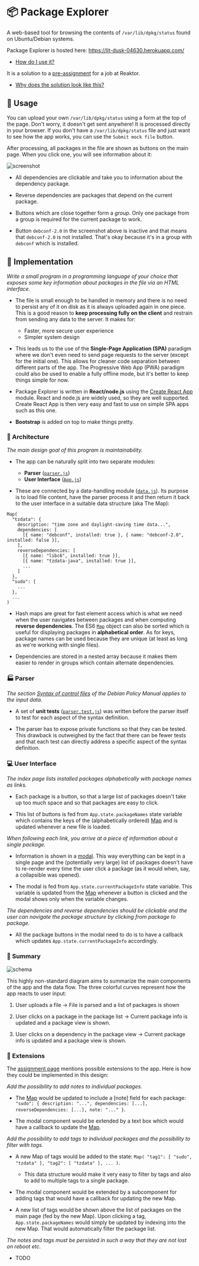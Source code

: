 # :package: Package Explorer
A web-based tool for browsing the contents of `/var/lib/dpkg/status` found on Ubuntu/Debian systems.

Package Explorer is hosted here: https://lit-dusk-04630.herokuapp.com/
* [How do I use it?](#boy-usage)

It is a solution to a [pre-assignment](https://www.reaktor.com/junior-dev-assignment/) for a job at Reaktor.
* [Why does the solution look like this?](#construction_worker-implementation)

## :boy: Usage

You can upload your own `/var/lib/dpkg/status` using a form at the top of the page. Don't worry, it doesn't get sent anywhere! It is processed directly in your browser. If you don't have a `/var/lib/dpkg/status` file and just want to see how the app works, you can use the `Submit mock file` button.

After processing, all packages in the file are shown as buttons on the main page. When you click one, you will see information about it:

![screenshot](../assets/screenshot.PNG)

* All dependencies are clickable and take you to information about the dependency package.

* Reverse dependencies are packages that depend on the current package.

* Buttons which are close together form a *group*. Only one package from a group is required for the current package to work.

* Button `debconf-2.0` in the screenshot above is inactive and that means that `debconf-2.0` is not installed. That's okay because it's in a group with `debconf` which is installed.

## :construction_worker: Implementation

*Write a small program in a programming language of your choice that exposes some key information about packages in the file via an HTML interface.*

* The file is small enough to be handled in memory and there is no need to persist any of it on disk as it is always uploaded again in one piece. This is a good reason to **keep processing fully on the client** and restrain from sending any data to the server. It makes for:
  * Faster, more secure user experience
  * Simpler system design

* This leads us to the use of the **Single-Page Application (SPA)** paradigm where we don't even need to send page requests to the server (except for the initial one). This allows for cleaner code separation between different parts of the app. The Progressive Web App (PWA) paradigm could also be used to enable a fully offline mode, but it's better to keep things simple for now.

* Package Explorer is written in **React/node.js** using the [Create React App](https://create-react-app.dev/) module. React and node.js are widely used, so they are well supported. Create React App is then very easy and fast to use on simple SPA apps such as this one.

* **Bootstrap** is added on top to make things pretty.

### :european_castle: Architecture

*The main design goal of this program is maintainability.*

* The app can be naturally split into two separate modules:
  * **Parser** ([`parser.js`](../master/src/back_end/parser.js))
  * **User Interface** ([`App.js`](../master/src/front_end/App.js))

* These are connected by a data-handling module ([`data.js`](../master/src/back_end/data.js)). Its purpose is to load file content, have the parser process it and then return it back to the user interface in a suitable data structure (aka The Map):

```
Map(
  "tzdata": {
    description: "time zone and daylight-saving time data...",
    dependencies: [
      [{ name: "debconf", installed: true }, { name: "debconf-2.0", installed: false }],
    ],
    reverseDependencies: [
      [{ name: "libc6", installed: true }],
      [{ name: "tzdata-java", installed: true }],
      ...
    ]
  },
  "sudo": {
    ...
  },
  ...
)
```

* Hash maps are great for fast element access which is what we need when the user navigates between packages and when computing **reverse dependencies**. The ES6 [`Map`](https://developer.mozilla.org/en-US/docs/Web/JavaScript/Reference/Global_Objects/Map) object can also be sorted which is useful for displaying packages in **alphabetical order**. As for keys, package names can be used because they are unique (at least as long as we're working with single files).

* Dependencies are stored in a nested array because it makes them easier to render in groups which contain alternate dependencies.

### :factory: Parser

*The section [Syntax of control files](https://www.debian.org/doc/debian-policy/ch-controlfields.html) of the Debian Policy Manual applies to the input data.*

* A set of **unit tests** ([`parser.test.js`](../master/src/back_end/parser.test.js)) was written before the parser itself to test for each aspect of the syntax definition.

* The parser has to expose private functions so that they can be tested. This drawback is outweighed by the fact that there can be fewer tests and that each test can directly address a specific aspect of the syntax definition.

### :computer: User Interface

*The index page lists installed packages alphabetically with package names as links.*

* Each package is a button, so that a large list of packages doesn't take up too much space and so that packages are easy to click.

* This list of buttons is fed from `App.state.packageNames` state variable which contains the keys of the (alphabetically ordered) [Map](#european_castle-architecture) and is updated whenever a new file is loaded.

*When following each link, you arrive at a piece of information about a single package.*

* Information is shown in a [modal](https://getbootstrap.com/docs/4.0/components/modal). This way everything can be kept in a single page and the (potentially very large) list of packages doesn't have to re-render every time the user click a package (as it would when, say, a collapsible was opened).

* The modal is fed from `App.state.currentPackageInfo` state variable. This variable is updated from the [Map](#european_castle-architecture) whenever a button is clicked and the modal shows only when the variable changes.

*The dependencies and reverse dependencies should be clickable and the user can navigate the package structure by clicking from package to package.*

* All the package buttons in the modal need to do is to have a callback which updates `App.state.currentPackageInfo` accordingly.

### :scroll: Summary

![schema](../assets/schema.svg)

This highly non-standard diagram aims to summarize the main components of the app and the data flow. The three colorful curves represent how the app reacts to user input:

1. User uploads a file -> File is parsed and a list of packages is shown

2. User clicks on a package in the package list -> Current package info is updated and a package view is shown.

3. User clicks on a dependency in the package view -> Current package info is updated and a package view is shown.

### :hammer: Extensions

The [assignment page](https://www.reaktor.com/junior-dev-assignment/) mentions possible extensions to the app. Here is how they could be implemented in this design:

*Add the possibility to add notes to individual packages.*

* The [Map](#european_castle-architecture) would be updated to include a [note] field for each package: `"sudo": { description: "...", dependencies: [...], reverseDependencies: [...], note: "..." }`.

* The modal component would be extended by a text box which would have a callback to update the [Map](#european_castle-architecture).

*Add the possibility to add tags to individual packages and the possibility to filter with tags.*

* A new Map of tags would be added to the state: `Map( "tag1": [ "sudo", "tzdata" ], "tag2": [ "tzdata" ], ... )`.
  * This data structure would make it very easy to filter by tags and also to add to multiple tags to a single package.

* The modal component would be extended by a subcomponent for adding tags that would have a callback for updating the new Map.

* A new list of tags would be shown above the list of packages on the main page (fed by the new Map). Upon clicking a tag, `App.state.packageNames` would simply be updated by indexing into the new Map. That would automatically filter the package list.

*The notes and tags must be persisted in such a way that they are not lost on reboot etc.*

* TODO
